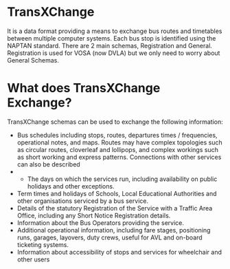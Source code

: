 # TransXChange

It is a data format providing a means to exchange bus routes and timetables between multiple computer systems.
Each bus stop is identified using the NAPTAN standard.
There are 2 main schemas, Registration and General. Registration is used for VOSA (now DVLA) but we only need to worry about General Schemas.

# What does TransXChange Exchange?

TransXChange schemas can be used to exchange the following information:
- Bus schedules including stops, routes, departures times / frequencies, operational notes, and maps. Routes may have complex topologies such as circular routes, cloverleaf and lollipops, and complex workings such as short working and express patterns. Connections with other services can also be described
- - The days on which the services run, including availability on public holidays and other exceptions.
- Term times and holidays of Schools, Local Educational Authorities and other organisations serviced by a bus service.
- Details of the statutory Registration of the Service with a Traffic Area Office, including any Short Notice Registration details.
- Information about the Bus Operators providing the service.
- Additional operational information, including fare stages, positioning runs, garages, layovers, duty crews, useful for AVL and on-board ticketing systems.
- Information about accessibility of stops and services for wheelchair and other users

